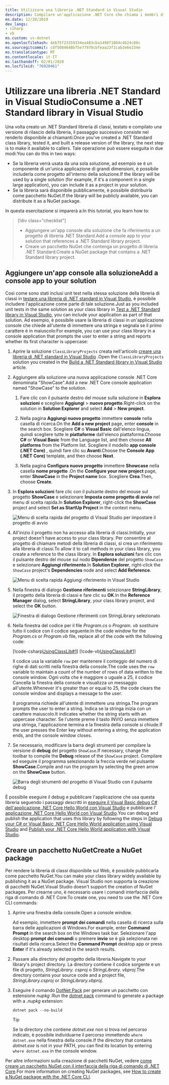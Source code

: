```yaml
---
title: Utilizzare una libreria .NET Standard in Visual Studio
description: Compilare un'applicazione .NET Core che chiama i membri di un'altra libreria di classi con Visual Studio 2019.
ms.date: 12/20/2019
dev_langs:
- csharp
- vb
ms.custom: vs-dotnet
ms.openlocfilehash: 4eb75f23359334ea483cba1498f1804c4b24c80c
ms.sourcegitcommit: cdf5084648bf5e77970cbfeaa23f1cab3e6e234e
ms.translationtype: MT
ms.contentlocale: it-IT
ms.lasthandoff: 02/01/2020
ms.locfileid: "76920461"
---
```

# <a name="consume-a-net-standard-library-in-visual-studio"></a><span data-ttu-id="a2e34-103">Utilizzare una libreria .NET Standard in Visual Studio</span><span class="sxs-lookup"><span data-stu-id="a2e34-103">Consume a .NET Standard library in Visual Studio</span></span>

<span data-ttu-id="a2e34-104">Una volta creato un .NET Standard libreria di classi, testato e compilato una versione di rilascio della libreria, il passaggio successivo consiste nel renderlo disponibile ai chiamanti.</span><span class="sxs-lookup"><span data-stu-id="a2e34-104">Once you've created a .NET Standard class library, tested it, and built a release version of the library, the next step is to make it available to callers.</span></span> <span data-ttu-id="a2e34-105">Tale operazione può essere eseguita in due modi:</span><span class="sxs-lookup"><span data-stu-id="a2e34-105">You can do this in two ways:</span></span>

- <span data-ttu-id="a2e34-106">Se la libreria verrà usata da una sola soluzione, ad esempio se è un componente di un'unica applicazione di grandi dimensioni, è possibile includerla come progetto all'interno della soluzione.</span><span class="sxs-lookup"><span data-stu-id="a2e34-106">If the library will be used by a single solution (for example, if it's a component in a single large application), you can include it as a project in your solution.</span></span>
- <span data-ttu-id="a2e34-107">Se la libreria sarà disponibile pubblicamente, è possibile distribuirla come pacchetto NuGet.</span><span class="sxs-lookup"><span data-stu-id="a2e34-107">If the library will be publicly available, you can distribute it as a NuGet package.</span></span>

<span data-ttu-id="a2e34-108">In questa esercitazione si imparerà a:</span><span class="sxs-lookup"><span data-stu-id="a2e34-108">In this tutorial, you learn how to:</span></span>
> [!div class="checklist"]
>
> - <span data-ttu-id="a2e34-109">Aggiungere un'app console alla soluzione che fa riferimento a un progetto di libreria .NET Standard.</span><span class="sxs-lookup"><span data-stu-id="a2e34-109">Add a console app to your solution that references a .NET Standard library project.</span></span>
> - <span data-ttu-id="a2e34-110">Creare un pacchetto NuGet che contenga un progetto di libreria .NET Standard.</span><span class="sxs-lookup"><span data-stu-id="a2e34-110">Create a NuGet package that contains a .NET Standard library project.</span></span>

## <a name="add-a-console-app-to-your-solution"></a><span data-ttu-id="a2e34-111">Aggiungere un'app console alla soluzione</span><span class="sxs-lookup"><span data-stu-id="a2e34-111">Add a console app to your solution</span></span>

<span data-ttu-id="a2e34-112">Così come sono stati inclusi unit test nella stessa soluzione della libreria di classi in [testare una libreria di .NET standard in Visual Studio](testing-library-with-visual-studio.md), è possibile includere l'applicazione come parte di tale soluzione.</span><span class="sxs-lookup"><span data-stu-id="a2e34-112">Just as you included unit tests in the same solution as your class library in [Test a .NET Standard library in Visual Studio](testing-library-with-visual-studio.md), you can include your application as part of that solution.</span></span> <span data-ttu-id="a2e34-113">Ad esempio, è possibile usare la libreria di classi in un'applicazione console che chiede all'utente di immettere una stringa e segnala se il primo carattere è in maiuscolo:</span><span class="sxs-lookup"><span data-stu-id="a2e34-113">For example, you can use your class library in a console application that prompts the user to enter a string and reports whether its first character is uppercase:</span></span>

1. <span data-ttu-id="a2e34-114">Aprire la soluzione `ClassLibraryProjects` creata nell'articolo [creare una libreria di .NET standard in Visual Studio](library-with-visual-studio.md) .</span><span class="sxs-lookup"><span data-stu-id="a2e34-114">Open the `ClassLibraryProjects` solution you created in the [Build a .NET Standard library in Visual Studio](library-with-visual-studio.md) article.</span></span>

1. <span data-ttu-id="a2e34-115">Aggiungere alla soluzione una nuova applicazione console .NET Core denominata "ShowCase".</span><span class="sxs-lookup"><span data-stu-id="a2e34-115">Add a new .NET Core console application named "ShowCase" to the solution.</span></span>

   1. <span data-ttu-id="a2e34-116">Fare clic con il pulsante destro del mouse sulla soluzione in **Esplora soluzioni** e scegliere **Aggiungi** > **nuovo progetto**.</span><span class="sxs-lookup"><span data-stu-id="a2e34-116">Right-click on the solution in **Solution Explorer** and select **Add** > **New project**.</span></span>

   1. <span data-ttu-id="a2e34-117">Nella pagina **Aggiungi nuovo progetto** immettere **console** nella casella di ricerca.</span><span class="sxs-lookup"><span data-stu-id="a2e34-117">On the **Add a new project** page, enter **console** in the search box.</span></span> <span data-ttu-id="a2e34-118">Scegliere **C#** o **Visual Basic** dall'elenco lingua, quindi scegliere tutte le **piattaforme** dall'elenco piattaforma.</span><span class="sxs-lookup"><span data-stu-id="a2e34-118">Choose **C#** or **Visual Basic** from the Language list, and then choose **All platforms** from the Platform list.</span></span> <span data-ttu-id="a2e34-119">Scegliere il modello **app console (.NET Core)** , quindi fare clic su **Avanti**.</span><span class="sxs-lookup"><span data-stu-id="a2e34-119">Choose the **Console App (.NET Core)** template, and then choose **Next**.</span></span>

   1. <span data-ttu-id="a2e34-120">Nella pagina **Configura nuovo progetto** immettere **Showcase** nella casella **nome progetto** .</span><span class="sxs-lookup"><span data-stu-id="a2e34-120">On the **Configure your new project** page, enter **ShowCase** in the **Project name** box.</span></span> <span data-ttu-id="a2e34-121">Scegliere **Crea**.</span><span class="sxs-lookup"><span data-stu-id="a2e34-121">Then, choose **Create**.</span></span>

1. <span data-ttu-id="a2e34-122">In **Esplora soluzioni** fare clic con il pulsante destro del mouse sul progetto **ShowCase** e selezionare **Imposta come progetto di avvio** nel menu di scelta rapida.</span><span class="sxs-lookup"><span data-stu-id="a2e34-122">In **Solution Explorer**, right-click the **ShowCase** project and select **Set as StartUp Project** in the context menu.</span></span>

   ![Menu di scelta rapida del progetto di Visual Studio per impostare il progetto di avvio](./media/consuming-library-with-visual-studio/set-startup-project-context-menu.png)

1. <span data-ttu-id="a2e34-124">All'inizio il progetto non ha accesso alla libreria di classi.</span><span class="sxs-lookup"><span data-stu-id="a2e34-124">Initially, your project doesn't have access to your class library.</span></span> <span data-ttu-id="a2e34-125">Per consentire al progetto di chiamare metodi della libreria di classi, si crea un riferimento alla libreria di classi.</span><span class="sxs-lookup"><span data-stu-id="a2e34-125">To allow it to call methods in your class library, you create a reference to the class library.</span></span> <span data-ttu-id="a2e34-126">In **Esplora soluzioni** fare clic con il pulsante destro del mouse sul nodo **Dipendenze** del progetto `ShowCase` e selezionare **Aggiungi riferimento**.</span><span class="sxs-lookup"><span data-stu-id="a2e34-126">In **Solution Explorer**, right-click the `ShowCase` project's **Dependencies** node and select **Add Reference**.</span></span>

   ![Menu di scelta rapida Aggiungi riferimento in Visual Studio](./media/consuming-library-with-visual-studio/add-reference-context-menu.png)

1. <span data-ttu-id="a2e34-128">Nella finestra di dialogo **Gestione riferimenti** selezionare **StringLibrary**, il progetto della libreria di classi e fare clic su **OK**.</span><span class="sxs-lookup"><span data-stu-id="a2e34-128">In the **Reference Manager** dialog, select **StringLibrary**, your class library project, and select the **OK** button.</span></span>

   ![Finestra di dialogo Gestione riferimenti con StringLibrary selezionato](./media/consuming-library-with-visual-studio/manage-project-references.png)

1. <span data-ttu-id="a2e34-130">Nella finestra del codice per il file *Program.cs* o *Program. vb* sostituire tutto il codice con il codice seguente:</span><span class="sxs-lookup"><span data-stu-id="a2e34-130">In the code window for the *Program.cs* or *Program.vb* file, replace all of the code with the following code:</span></span>

   [!code-csharp[UsingClassLib#1](~/samples/snippets/csharp/getting_started/with_visual_studio_2017/showcase.cs)]
   [!code-vb[UsingClassLib#1](~/samples/snippets/core/tutorials/vb-library-with-visual-studio/showcase.vb)]

   <span data-ttu-id="a2e34-131">Il codice usa la variabile `row` per mantenere il conteggio del numero di righe di dati scritti nella finestra della console.</span><span class="sxs-lookup"><span data-stu-id="a2e34-131">The code uses the `row` variable to maintain a count of the number of rows of data written to the console window.</span></span> <span data-ttu-id="a2e34-132">Ogni volta che è maggiore o uguale a 25, il codice Cancella la finestra della console e visualizza un messaggio all'utente.</span><span class="sxs-lookup"><span data-stu-id="a2e34-132">Whenever it's greater than or equal to 25, the code clears the console window and displays a message to the user.</span></span>

   <span data-ttu-id="a2e34-133">Il programma richiede all'utente di immettere una stringa.</span><span class="sxs-lookup"><span data-stu-id="a2e34-133">The program prompts the user to enter a string.</span></span> <span data-ttu-id="a2e34-134">Indica se la stringa inizia con un carattere maiuscolo.</span><span class="sxs-lookup"><span data-stu-id="a2e34-134">It indicates whether the string starts with an uppercase character.</span></span> <span data-ttu-id="a2e34-135">Se l'utente preme il tasto INVIO senza immettere una stringa, l'applicazione termina e la finestra della console si chiude.</span><span class="sxs-lookup"><span data-stu-id="a2e34-135">If the user presses the Enter key without entering a string, the application ends, and the console window closes.</span></span>

1. <span data-ttu-id="a2e34-136">Se necessario, modificare la barra degli strumenti per compilare la versione di **debug** del progetto `ShowCase`.</span><span class="sxs-lookup"><span data-stu-id="a2e34-136">If necessary, change the toolbar to compile the **Debug** release of the `ShowCase` project.</span></span> <span data-ttu-id="a2e34-137">Compilare ed eseguire il programma selezionando la freccia verde nel pulsante **ShowCase**.</span><span class="sxs-lookup"><span data-stu-id="a2e34-137">Compile and run the program by selecting the green arrow on the **ShowCase** button.</span></span>

   ![Barra degli strumenti del progetto di Visual Studio con il pulsante debug](./media/consuming-library-with-visual-studio/visual-studio-project-toolbar.png)

<span data-ttu-id="a2e34-139">È possibile eseguire il debug e pubblicare l'applicazione che usa questa libreria seguendo i passaggi descritti in [eseguire il Visual Basic debug C# dell'applicazione .NET Core Hello World con Visual Studio](debugging-with-visual-studio.md) e pubblicare l' [applicazione .NET Core Hello World con Visual Studio](publishing-with-visual-studio.md).</span><span class="sxs-lookup"><span data-stu-id="a2e34-139">You can debug and publish the application that uses this library by following the steps in [Debug your C# or Visual Basic .NET Core Hello World application using Visual Studio](debugging-with-visual-studio.md) and [Publish your .NET Core Hello World application with Visual Studio](publishing-with-visual-studio.md).</span></span>

## <a name="create-a-nuget-package"></a><span data-ttu-id="a2e34-140">Creare un pacchetto NuGet</span><span class="sxs-lookup"><span data-stu-id="a2e34-140">Create a NuGet package</span></span>

<span data-ttu-id="a2e34-141">Per rendere la libreria di classi disponibile sul Web, è possibile pubblicarla come pacchetto NuGet.</span><span class="sxs-lookup"><span data-stu-id="a2e34-141">You can make your class library widely available by publishing it as a NuGet package.</span></span> <span data-ttu-id="a2e34-142">Visual Studio non supporta la creazione di pacchetti NuGet.</span><span class="sxs-lookup"><span data-stu-id="a2e34-142">Visual Studio doesn't support the creation of NuGet packages.</span></span> <span data-ttu-id="a2e34-143">Per crearne uno, è necessario usare i comandi interfaccia della riga di comando di .NET Core:</span><span class="sxs-lookup"><span data-stu-id="a2e34-143">To create one, you need to use the .NET Core CLI commands:</span></span>

1. <span data-ttu-id="a2e34-144">Aprire una finestra della console.</span><span class="sxs-lookup"><span data-stu-id="a2e34-144">Open a console window.</span></span>

   <span data-ttu-id="a2e34-145">Ad esempio, immettere **prompt dei comandi** nella casella di ricerca sulla barra delle applicazioni di Windows.</span><span class="sxs-lookup"><span data-stu-id="a2e34-145">For example, enter **Command Prompt** in the search box on the Windows task bar.</span></span> <span data-ttu-id="a2e34-146">Selezionare l'app desktop **prompt dei comandi** o premere **invio** se è già selezionata nei risultati della ricerca.</span><span class="sxs-lookup"><span data-stu-id="a2e34-146">Select the **Command Prompt** desktop app or press **Enter** if it's already selected in the search results.</span></span>

1. <span data-ttu-id="a2e34-147">Passare alla directory del progetto della libreria.</span><span class="sxs-lookup"><span data-stu-id="a2e34-147">Navigate to your library's project directory.</span></span> <span data-ttu-id="a2e34-148">La directory contiene il codice sorgente e un file di progetto, *StringLibrary. csproj* o *StringLibrary. vbproj*.</span><span class="sxs-lookup"><span data-stu-id="a2e34-148">The directory contains your source code and a project file, *StringLibrary.csproj* or *StringLibrary.vbproj*.</span></span>

1. <span data-ttu-id="a2e34-149">Eseguire il comando [DotNet Pack](../tools/dotnet-pack.md) per generare un pacchetto con estensione *nupkg* :</span><span class="sxs-lookup"><span data-stu-id="a2e34-149">Run the [dotnet pack](../tools/dotnet-pack.md) command to generate a package with a *.nupkg* extension:</span></span>

   ```dotnetcli
   dotnet pack --no-build
   ```

   > [!TIP]
   > <span data-ttu-id="a2e34-150">Se la directory che contiene *dotnet.exe* non si trova nel percorso indicato, è possibile individuarne il percorso immettendo `where dotnet.exe` nella finestra della console.</span><span class="sxs-lookup"><span data-stu-id="a2e34-150">If the directory that contains *dotnet.exe* is not in your PATH, you can find its location by entering `where dotnet.exe` in the console window.</span></span>

<span data-ttu-id="a2e34-151">Per altre informazioni sulla creazione di pacchetti NuGet, vedere [come creare un pacchetto NuGet con il interfaccia della riga di comando di .NET Core](../deploying/creating-nuget-packages.md).</span><span class="sxs-lookup"><span data-stu-id="a2e34-151">For more information on creating NuGet packages, see [How to create a NuGet package with the .NET Core CLI](../deploying/creating-nuget-packages.md).</span></span>
